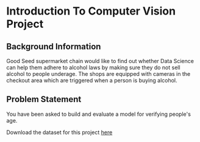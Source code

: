 # Introduction To Computer Vision Project
## Background Information
Good Seed supermarket chain would like to find out whether Data Science can help them adhere to alcohol laws by making sure they do not sell alcohol to people underage. The shops are equipped with cameras in the checkout area which are triggered when a person is buying alcohol.

## Problem Statement
You have been asked to build and evaluate a model for verifying people's age.


Download the dataset for this project [here](https://www.kaggle.com/abhikjha/appa-real-face-cropped)
